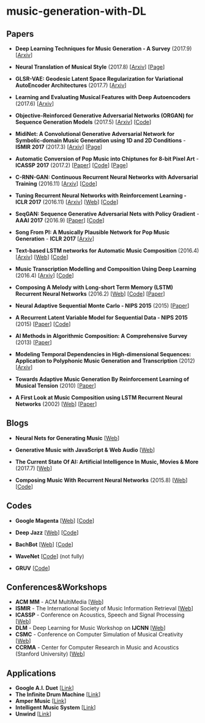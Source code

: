 # music-generation-with-DL

## Papers

- **Deep Learning Techniques for Music Generation - A Survey** (2017.9) [[Arxiv](https://arxiv.org/abs/1709.01620)]

- **Neural Translation of Musical Style** (2017.8) [[Arxiv](https://arxiv.org/abs/1708.03535)] [[Page](http://imanmalik.com/cs/2017/06/05/neural-style.html)]

- **GLSR-VAE: Geodesic Latent Space Regularization for Variational AutoEncoder Architectures** (2017.7) [[Arxiv](https://arxiv.org/abs/1707.04588)]

- **Learning and Evaluating Musical Features with Deep Autoencoders** (2017.6) [[Arxiv](https://arxiv.org/abs/1706.04486)]

- **Objective-Reinforced Generative Adversarial Networks (ORGAN) for Sequence Generation Models** (2017.5) [[Arxiv](https://arxiv.org/abs/1705.10843)] [[Code](https://github.com/gablg1/ORGAN)]

- **MidiNet: A Convolutional Generative Adversarial Network for Symbolic-domain Music Generation using 1D and 2D Conditions** - **ISMIR 2017** (2017.3) [[Arxiv](https://arxiv.org/abs/1703.10847)] [[Page](https://richardyang40148.github.io/TheBlog/midinet_arxiv_demo.html)] 

- **Automatic Conversion of Pop Music into Chiptunes for 8-bit Pixel Art** - **ICASSP 2017** (2017.2) [[Paper](http://mac.citi.sinica.edu.tw/~yang/pub/su17icassp_8bit.pdf)] [[Code](https://github.com/LemonATsu/pop-to-8bit)] [[Page](https://lemonatsu.github.io)]


- **C-RNN-GAN: Continuous Recurrent Neural Networks with Adversarial Training** (2016.11) [[Arxiv](https://arxiv.org/abs/1611.09904)] [[Code](https://github.com/olofmogren/c-rnn-gan)]

- **Tuning Recurrent Neural Networks with Reinforcement Learning - ICLR 2017** (2016.11) [[Arxiv](https://arxiv.org/abs/1611.02796)] [[Web](https://magenta.tensorflow.org/2016/11/09/tuning-recurrent-networks-with-reinforcement-learning)] [[Code](https://github.com/tensorflow/magenta/tree/master/magenta/models/rl_tuner)]

- **SeqGAN: Sequence Generative Adversarial Nets with Policy Gradient** - **AAAI 2017** (2016.9) [[Paper](http://www.aaai.org/ocs/index.php/AAAI/AAAI17/paper/download/14344/14489)] [[Code](https://github.com/LantaoYu/SeqGAN)]

- **Song From PI: A Musically Plausible Network for Pop Music Generation** - **ICLR 2017** [[Arxiv](https://arxiv.org/abs/1611.03477)]

- **Text-based LSTM networks for Automatic Music Composition** (2016.4) [[Arxiv](https://arxiv.org/abs/1604.05358#)] [[Web](https://keunwoochoi.wordpress.com/2016/02/23/lstmetallica/)] [[Code](https://github.com/keunwoochoi/LSTMetallica)]

- **Music Transcription Modelling and Composition Using Deep Learning** (2016.4) [[Arxiv](https://arxiv.org/abs/1604.08723)] [[Code](https://github.com/IraKorshunova/folk-rnn)]

- **Composing A Melody with Long-short Term Memory (LSTM) Recurrent Neural Networks** (2016.2) [[Web](http://konstilackner.github.io/LSTM-RNN-Melody-Composer-Website/)] [[Code](https://github.com/konstilackner/LSTM-RNN-Melody-Composer)] [[Paper](http://konstilackner.github.io/LSTM-RNN-Melody-Composer-Website/Thesis_final01.pdf)]

- **Neural Adaptive Sequential Monte Carlo - NIPS 2015** (2015) [[Paper](http://papers.nips.cc/paper/5961-neural-adaptive-sequential-monte-carlo.pdf)]

- **A Recurrent Latent Variable Model for Sequential Data - NIPS 2015** (2015) [[Paper](http://papers.nips.cc/paper/5653-a-recurrent-latent-variable-model-for-sequential-data.pdf)] [[Code](https://github.com/jych/nips2015_vrnn)]

- **AI Methods in Algorithmic Composition: A Comprehensive Survey** (2013) [[Paper](http://www.jair.org/media/3908/live-3908-7454-jair.pdf)]

- **Modeling Temporal Dependencies in High-dimensional Sequences: Application to Polyphonic Music Generation and Transcription** (2012) [[Arxiv](https://arxiv.org/abs/1206.6392)] 

- **Towards Adaptive Music Generation By Reinforcement Learning of Musical Tension** (2010) [[Paper](https://ccrma.stanford.edu/~slegroux/affect/pubs/SMC2010.pdf)]

- **A First Look at Music Composition using LSTM Recurrent Neural Networks** (2002) [[Web](http://www.iro.umontreal.ca/~eckdoug/blues/index.html)] [[Paper](http://www.iro.umontreal.ca/~eckdoug/blues/IDSIA-07-02.pdf)]

## Blogs

- **Neural Nets for Generating Music** [[Web](https://medium.com/@kcimc/neural-nets-for-generating-music-f46dffac21c0)]

- **Generative Music with JavaScript & Web Audio** [[Web](https://teropa.info/generative-music-slides/)]

- **The Current State Of AI: Artificial Intelligence In Music, Movies & More** (2017.7) [[Web](http://www.hypebot.com/hypebot/2017/07/ai-today-the-current-state-of-artificial-intelligence.html)]
- **Composing Music With Recurrent Neural Networks** (2015.8) [[Web](http://www.hexahedria.com/2015/08/03/composing-music-with-recurrent-neural-networks/)] [[Code](https://github.com/hexahedria/biaxial-rnn-music-composition)]


## Codes

-  **Google Magenta** [[Web](https://magenta.tensorflow.org/welcome-to-magenta)] [[Code](https://github.com/tensorflow/magenta)] 

- **Deep Jazz**  [[Web](https://deepjazz.io/)] [[Code](https://deepjazz.io/)]

- **BachBot** [[Web](http://bachbot.com/)] [[Code](https://github.com/feynmanliang/bachbot/)]
- **WaveNet** [[Code](https://github.com/ibab/tensorflow-wavenet)] (not fully)
- **GRUV** [[Code](https://github.com/MattVitelli/GRUV)]

## Conferences&Workshops

- **ACM MM** - ACM MultiMedia [[Web](http://www.acmmm.org/2017)]
- **ISMIR** - The International Society of Music Information Retrieval [[Web](http://www.ismir.net/)]
- **ICASSP** - Conference on Acoustics, Speech and Signal Processing [[Web](http://www.ieee-icassp2017.org/)]
- **DLM** - Deep Learning for Music Workshop on **IJCNN**  [[Web](http://dorienherremans.com/dlm2017/)]
- **CSMC** - Conference on Computer Simulation of Musical  Creativity [[Web](https://csmc2016.wordpress.com/)]
- **CCRMA** - Center for Computer Research in Music and Acoustics (Stanford University) [[Web](https://ccrma.stanford.edu/)]

## Applications

- **Google A.I. Duet** [[Link](https://aiexperiments.withgoogle.com/ai-duet)]
- **The Infinite Drum Machine** [[Link](https://aiexperiments.withgoogle.com/drum-machine)]
- **Amper Music** [[Link](https://www.ampermusic.com/app#/)]
- **Intelligent Music System** [[Link](http://120.52.72.53/www.intelligentmusicsystems.com/c3pr90ntc0td/vid/tempo_shifting.mp4)]
- **Unwind** [[Link](http://unwind.ai)]
